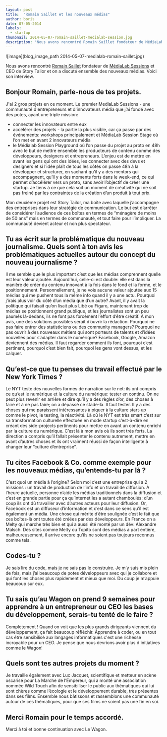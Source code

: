 ```yaml
---
layout: post
title:  "Romain Saillet et les nouveaux médias"
author: boris
date: 07-05-2014
labels:
  - startup
thumbnail: 2014-05-07-romain-saillet-medialab-session.jpg
description: "Nous avons rencontré Romain Saillet fondateur de MédiaLab Sessions et CEO de Story Tailor et on a discuté ensemble des nouveaux médias. Voici son interview."
---
```


![image](blog_image_path 2014-05-07-medialab-romain-saillet.jpg)

Nous avons rencontré [Romain Saillet](https://twitter.com/RomainSaillet) fondateur de [MédiaLab Sessions](http://www.medialabsession.org/) et CEO de Story Tailor et on a discuté ensemble des nouveaux médias. Voici son interview.

## Bonjour Romain, parle-nous de tes projets.

J'ai 2 gros projets en ce moment. Le premier MediaLab Sessions - une communauté d'entrepreneurs et d'innovateurs média que j’ai fondé avec des potes, ayant une triple mission:

+ connecter les innovateurs entre eux
+ accélérer des projets - la partie la plus visible, car ça passe par des événements: workshops principalement et MédiaLab Session Stage où l’on met en avant 2 innovateurs média
+ le Médialab Session Playground où l’on passe du projet au proto en 48h avec le but de mettre ensemble les producteurs de contenu comme des développeurs, designers et entrepreneurs. L’enjeu est de mettre en avant les gens qui ont des idées, les connecter avec des devs et designers et si l’idée plaît de tous les côtés on passe 48h à la développer et structurer, en sachant qu’il y a des mentors qui accompagnent, qu’il y a des moments forts dans le week-end, ce qui permet d’accélérer vers un proto, sans avoir l’objectif de créer une startup. Je tiens à ce que cela soit un moment de créativité qui ne soit pas freiné par les contraintes de la création d’un produit à tout prix.

Mon deuxième projet est Story Tailor, ma boîte avec laquelle j’accompagne des entreprises dans leur stratégie de communication. Le but est d’arrêter de considérer l’audience de ces boîtes en termes de “ménagère de moins de 50 ans” mais en termes de communauté, et tout faire pour l’impliquer. La communauté devient acteur et non plus spectateur.

## Tu as écrit sur la problématique du nouveau journalisme</a>. Quels sont à ton avis les problématiques actuelles autour du concept du nouveau journalisme ?

Il me semble que le plus important c’est que les médias comprennent quelle est leur valeur ajoutée. Aujourd’hui, celle-ci est double: elle est dans la manière de créer du contenu innovant à la fois dans le fond et la forme, et le positionnement. Personnellement, je ne vois aucune valeur ajoutée aux 15 médias qui me pushent tous la même info quand il y a une actu. Pourquoi j’irais plus voir du côté d’un média que d’un autre? Avant, il y avait la politique qui faisait qu’on lisait plus Libé ou Figaro, maintenant trop de médias se positionnent grand publique, et les journalistes sont un peu paumés là-dedans, ils ne font pas forcément l’effort d’être créatif. À mon avis, une des solutions possibles serait d’ouvrir la rédaction. Pourquoi ne pas faire entrer des statisticiens ou des community managers? Pourquoi ne pas ouvrir à des nouveaux métiers qui sont porteurs de talents et d’idées nouvelles pour s’adapter dans le numérique? Facebook, Google, Amazon deviennent des médias. Il faut regarder comment ils font, pourquoi c’est pertinent, pourquoi c’est bien fait, pourquoi les gens vont dessus, et les calquer.

## Qu’est-ce que tu penses du travail effectué par le New York Times ?

Le NYT teste des nouvelles formes de narration sur le net: ils ont compris ce qu’est le numérique et la culture du numérique: tester en continu. On ne peut plus revenir en arrière et dire qu’il y a des règles d’or, des choses à faire et à ne pas faire; on a dépassé ce stade-là. Il faut tester. Il y a des choses qui me paraissent intéressantes à piquer à la culture start-up comme le pivot, le testing, la réactivité. Là où le NYT est très smart c’est sur sa transformation culturelle effectuée en mode startup c’est-à-dire en créant des side-projects pertinents pour mettre en avant un contenu enrichi par la culture du numérique. C’est là à mon avis où ils sont très forts. La direction a compris qu’il fallait présenter le contenu autrement, mettre en avant d’autres choses et ils ont vraiment réussi de façon intelligente à changer leur “culture d’entreprise”.

## Tu cites Facebook & Co. comme exemple pour les nouveaux médias, qu’entends-tu par là ?

C’est quoi un média à l’origine? Selon moi c’est une entreprise qui a 2 missions : un travail de production de l’info et un travail de diffusion. À l’heure actuelle, personne n’aide les médias traditionnels dans la diffusion et c’est en grande partie pour ça qu’internet les a autant chamboulés: d’un coup ils ont dû travailler avec d’autres acteurs pour leur diffusion. Or, Facebook est un diffuseur d’information et c’est dans ce sens qu’il est également un média. Une chose qui mérite d’être soulignée c’est le fait que ces boîtes-là ont toutes été créées par des développeurs. En France on a Melty qui marche très bien et qui a aussi été monté par un dév: Alexandre Malsch. Des sites comme Melty ou Topito sont des médias à part entière, malheureusement, il arrive encore qu’ils ne soient pas toujours reconnus comme tels.

## Codes-tu ?

Je sais lire du code, mais je ne sais pas le construire. Je m’y suis mis plein de fois, mais j’ai beaucoup de potes développeurs avec qui je collabore et qui font les choses plus rapidement et mieux que moi. Du coup je m’appuie beaucoup sur eux.

## Tu sais qu’au Wagon on prend 9 semaines pour apprendre à un entrepreneur ou CEO les bases du développement, serais-tu tenté de le faire ?

Complètement ! Quand on voit que les plus grands dirigeants viennent du développement, ça fait beaucoup réfléchir. Apprendre à coder, ou en tout cas être sensibilisé aux langages informatiques c'est une richesse incroyable pour un CEO. Je pense que nous devrions avoir plus d'initiatives comme le Wagon!

## Quels sont tes autres projets du moment ?

Je travaille également avec Luc Jacquet, scientifique et metteur en scène oscarisé pour La Marche de l’Empereur, qui a monté une association nommée Wild Touch afin de sensibiliser le public aux thématiques qui lui sont chères comme l’écologie et le développement durable, très présentes dans ses films. Ensemble nous bâtissons et rassemblons une communauté autour de ces thématiques, pour que ses films ne soient pas une fin en soi.

## Merci Romain pour le temps accordé.

Merci à toi et bonne continuation avec Le Wagon.